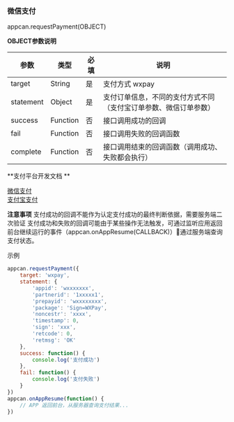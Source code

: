 ### 微信支付
appcan.requestPayment(OBJECT)

**OBJECT参数说明**


|参数	|类型	|必填	|说明|
|-----|----------|-----|-----|
|target|	String|	是|	支付方式 wxpay|
|statement	|Object|	是|	支付订单信息，不同的支付方式不同（支付宝订单参数、微信订单参数）|
|success	|Function|	否	|接口调用成功的回调|
|fail|	Function	|否|	接口调用失败的回调函数|
|complete|	Function|	否	|接口调用结束的回调函数（调用成功、失败都会执行）|

**支付平台开发文档 **

[微信支付](https://pay.weixin.qq.com/wiki/doc/api/index.html) <br/>
[支付宝支付](https://docs.open.alipay.com/204/)

**注意事项**
支付成功的回调不能作为认定支付成功的最终判断依据，需要服务端二次验证
支付成功和失败的回调可能由于某些操作无法触发，可通过监听应用返回前台继续运行的事件（appcan.onAppResume(CALLBACK)）通过服务端查询支付状态。


示例
```javascript
appcan.requestPayment({
    target: 'wxpay',
    statement: {
        'appid': 'wxxxxxxx',
        'partnerid': '1xxxxx1',
        'prepayid': 'wxxxxxxxx',
        'package': 'Sign=WXPay',
        'noncestr': 'xxxx',
        'timestamp': 0,
        'sign': 'xxx',
        'retcode': 0,
        'retmsg': 'OK'
    },
    success: function() {
        console.log('支付成功')
    },
    fail: function() {
        console.log('支付失败')
    }
})
appcan.onAppResume(function() {
    // APP 返回前台，从服务器查询支付结果...
})
```
